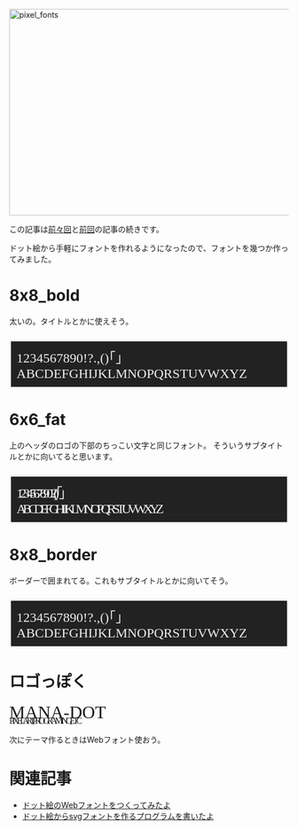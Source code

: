 <a href="http://manaten.net/wp-content/uploads/2014/02/pixel_fonts.png"><img src="http://manaten.net/wp-content/uploads/2014/02/pixel_fonts.png" alt="pixel_fonts" width="664" height="373" class="aligncenter size-full wp-image-906" /></a>

この記事は[前々回](http://blog.manaten.net/entry/pixel-webfont)と[前回](http://blog.manaten.net/entry/pixel-svgfont)の記事の続きです。

ドット絵から手軽にフォントを作れるようになったので、フォントを幾つか作ってみました。


<!-- more -->

<div>
<style>
@font-face {
	font-family: '6x6_fat';
	src:url('http://manaten.net/wp-content/uploads/2014/02/6x6_fat.eot?-rwlf8g');
	src:url('http://manaten.net/wp-content/uploads/2014/02/6x6_fat.eot?#iefix-rwlf8g') format('embedded-opentype'),
		url('http://manaten.net/wp-content/uploads/2014/02/6x6_fat.woff?-rwlf8g') format('woff'),
		url('http://manaten.net/wp-content/uploads/2014/02/6x6_fat.ttf?-rwlf8g') format('truetype'),
		url('http://manaten.net/wp-content/uploads/2014/02/6x6_fat.svg?-rwlf8g#6x6_fat') format('svg');
	font-weight: normal;
	font-style: normal;
}
@font-face {
	font-family: '8x8_bold';
	src:url('http://manaten.net/wp-content/uploads/2014/02/8x8_bold.eot?qerfg');
	src:url('http://manaten.net/wp-content/uploads/2014/02/8x8_bold.eot?#iefixqerfg') format('embedded-opentype'),
		url('http://manaten.net/wp-content/uploads/2014/02/8x8_bold.woff?qerfg') format('woff'),
		url('http://manaten.net/wp-content/uploads/2014/02/8x8_bold.ttf?qerfg') format('truetype'),
		url('http://manaten.net/wp-content/uploads/2014/02/8x8_bold.svg?qerfg#8x8_bold') format('svg');
	font-weight: normal;
	font-style: normal;
}
@font-face {
	font-family: '8x8_border';
	src:url('http://manaten.net/wp-content/uploads/2014/02/8x8_border.eot?-2qbost');
	src:url('http://manaten.net/wp-content/uploads/2014/02/8x8_border.eot?#iefix-2qbost') format('embedded-opentype'),
		url('http://manaten.net/wp-content/uploads/2014/02/8x8_border.woff?-2qbost') format('woff'),
		url('http://manaten.net/wp-content/uploads/2014/02/8x8_border.ttf?-2qbost') format('truetype'),
		url('http://manaten.net/wp-content/uploads/2014/02/8x8_border.svg?-2qbost#8x8_border') format('svg');
	font-weight: normal;
	font-style: normal;
}
pre {
	color: #EEE;
	font-size: 24px;
	border: 3px solid #EEE; padding: 10px; background: #222; border-radius: 4px;
}
._8x8 {
	font-family: '8x8';
}
._6x6_fat {
	font-family: '6x6_fat';
	letter-spacing: -6px;
}
._8x8_bold {
	font-family: '8x8_bold';
}
._8x8_border {
	font-family: '8x8_border';
}
.title-demo {
	font-family: '8x8_bold';
	font-size: 32px;
}
.subtitle-demo {
	font-family: '6x6_fat';
	font-size: 16px;
	letter-spacing: -4px;
	margin-top: -12px;

}
	</style>
</div>

# 8x8_bold

太いの。タイトルとかに使えそう。

<pre class="_8x8_bold">
1234567890!?.,()｢｣
ABCDEFGHIJKLMNOPQRSTUVWXYZ
</pre>


# 6x6_fat

上のヘッダのロゴの下部のちっこい文字と同じフォント。
そういうサブタイトルとかに向いてると思います。

<pre class="_6x6_fat">
1234567890!?.,()｢｣
ABCDEFGHIJKLMNOPQRSTUVWXYZ
</pre>

# 8x8_border

ボーダーで囲まれてる。これもサブタイトルとかに向いてそう。
<pre class="_8x8_border">
1234567890!?.,()｢｣
ABCDEFGHIJKLMNOPQRSTUVWXYZ
</pre>

# ロゴっぽく

<div class="title-demo">MANA-DOT</div>
<div class="subtitle-demo">PIXEL ART, PROGRAMING, ETC</div>

次にテーマ作るときはWebフォント使おう。


# 関連記事
* [ドット絵のWebフォントをつくってみたよ](http://blog.manaten.net/entry/pixel-webfont)
* [ドット絵からsvgフォントを作るプログラムを書いたよ](http://blog.manaten.net/entry/pixel-svgfont)
